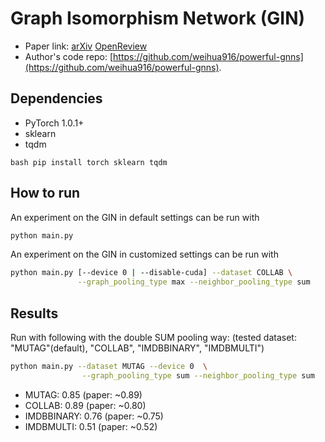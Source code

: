 Graph Isomorphism Network (GIN)
============

- Paper link: [arXiv](https://arxiv.org/abs/1810.00826) [OpenReview](https://openreview.net/forum?id=ryGs6iA5Km) 
- Author's code repo: [https://github.com/weihua916/powerful-gnns](https://github.com/weihua916/powerful-gnns).

Dependencies
------------
- PyTorch 1.0.1+
- sklearn
- tqdm

``bash
pip install torch sklearn tqdm
``

How to run
----------

An experiment on the GIN in default settings can be run with

```bash
python main.py
```

An experiment on the GIN in customized settings can be run with
```bash
python main.py [--device 0 | --disable-cuda] --dataset COLLAB \
               --graph_pooling_type max --neighbor_pooling_type sum
```

Results
-------

Run with following with the double SUM pooling way:
(tested dataset: "MUTAG"(default), "COLLAB", "IMDBBINARY", "IMDBMULTI")
```bash
python main.py --dataset MUTAG --device 0  \
                --graph_pooling_type sum --neighbor_pooling_type sum
```

* MUTAG: 0.85 (paper: ~0.89)
* COLLAB: 0.89 (paper: ~0.80)
* IMDBBINARY: 0.76 (paper: ~0.75)
* IMDBMULTI: 0.51 (paper: ~0.52)
